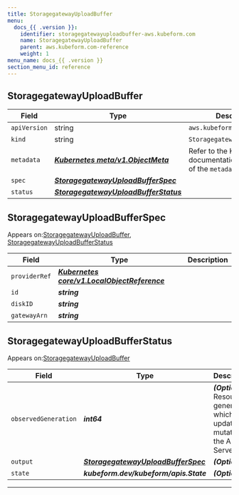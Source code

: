 ```yaml
---
title: StoragegatewayUploadBuffer
menu:
  docs_{{ .version }}:
    identifier: storagegatewayuploadbuffer-aws.kubeform.com
    name: StoragegatewayUploadBuffer
    parent: aws.kubeform.com-reference
    weight: 1
menu_name: docs_{{ .version }}
section_menu_id: reference
---
```


## StoragegatewayUploadBuffer
| Field | Type | Description |
| ------ | ----- | ----------- |
| `apiVersion` | string | `aws.kubeform.com/v1alpha1` |
|    `kind` | string | `StoragegatewayUploadBuffer` |
| `metadata` | ***[Kubernetes meta/v1.ObjectMeta](https://kubernetes.io/docs/reference/generated/kubernetes-api/v1.13/#objectmeta-v1-meta)***|Refer to the Kubernetes API documentation for the fields of the `metadata` field.|
| `spec` | ***[StoragegatewayUploadBufferSpec](#StoragegatewayUploadBufferSpec)***||
| `status` | ***[StoragegatewayUploadBufferStatus](#StoragegatewayUploadBufferStatus)***||
## StoragegatewayUploadBufferSpec

Appears on:[StoragegatewayUploadBuffer](#StoragegatewayUploadBuffer), [StoragegatewayUploadBufferStatus](#StoragegatewayUploadBufferStatus)

| Field | Type | Description |
| ------ | ----- | ----------- |
| `providerRef` | ***[Kubernetes core/v1.LocalObjectReference](https://kubernetes.io/docs/reference/generated/kubernetes-api/v1.13/#localobjectreference-v1-core)***||
| `id` | ***string***||
| `diskID` | ***string***||
| `gatewayArn` | ***string***||
## StoragegatewayUploadBufferStatus

Appears on:[StoragegatewayUploadBuffer](#StoragegatewayUploadBuffer)

| Field | Type | Description |
| ------ | ----- | ----------- |
| `observedGeneration` | ***int64***| ***(Optional)*** Resource generation, which is updated on mutation by the API Server.|
| `output` | ***[StoragegatewayUploadBufferSpec](#StoragegatewayUploadBufferSpec)***| ***(Optional)*** |
| `state` | ***kubeform.dev/kubeform/apis.State***| ***(Optional)*** |
---
